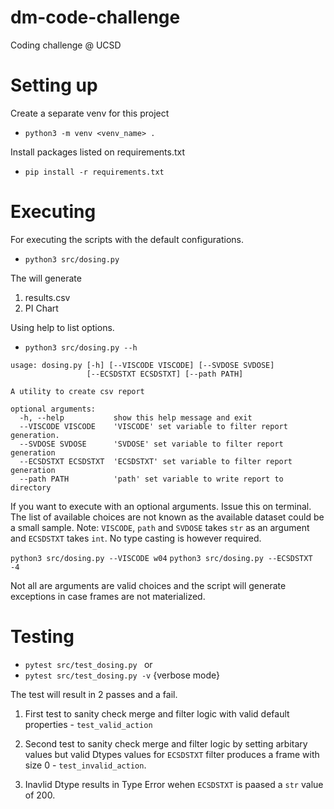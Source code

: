 # dm-code-challenge
Coding challenge @ UCSD

# Setting up

Create a separate venv for this project

*  `python3 -m venv <venv_name> .`

Install packages listed on requirements.txt

*  `pip install -r requirements.txt`

# Executing

For executing the scripts with the default configurations.
*  `python3 src/dosing.py`

The will generate
 1. results.csv
 2. PI Chart

Using help to list options.
* `python3 src/dosing.py --h`

```
usage: dosing.py [-h] [--VISCODE VISCODE] [--SVDOSE SVDOSE]
                 [--ECSDSTXT ECSDSTXT] [--path PATH]

A utility to create csv report

optional arguments:
  -h, --help           show this help message and exit
  --VISCODE VISCODE    'VISCODE' set variable to filter report generation.
  --SVDOSE SVDOSE      'SVDOSE' set variable to filter report generation
  --ECSDSTXT ECSDSTXT  'ECSDSTXT' set variable to filter report generation
  --path PATH          'path' set variable to write report to directory

```

If you want to execute with an optional arguments. Issue this on terminal. The list of available choices are not known as the available dataset could be a small sample. Note: `VISCODE`, `path` and `SVDOSE` takes `str` as an argument and `ECSDSTXT` takes `int`. No type casting is however required.

 `python3 src/dosing.py --VISCODE w04`
 `python3 src/dosing.py --ECSDSTXT -4`
 
 Not all are arguments are valid choices and the script will generate exceptions in case frames are not materialized.
 
 # Testing
 * `pytest src/test_dosing.py `
 or
  * `pytest src/test_dosing.py -v` {verbose mode}
 
The test will result in 2 passes and a fail.

  1. First test to sanity check merge and filter logic with valid default properties - `test_valid_action`
  
  2. Second test to sanity check merge and filter logic by setting arbitary values but valid Dtypes values for `ECSDSTXT` filter produces a frame with size 0 - `test_invalid_action`.
  
  3. Inavlid Dtype results in Type Error wehen `ECSDSTXT` is paased a `str` value of 200.
 
 



